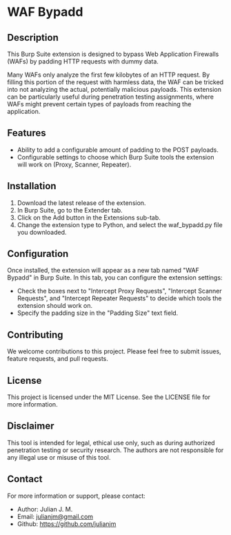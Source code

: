 # WAF Bypadd

## Description

This Burp Suite extension is designed to bypass Web Application Firewalls (WAFs) by padding HTTP requests with dummy data. 

Many WAFs only analyze the first few kilobytes of an HTTP request. By filling this portion of the request with harmless data, the WAF can be tricked into not analyzing the actual, potentially malicious payloads. This extension can be particularly useful during penetration testing assignments, where WAFs might prevent certain types of payloads from reaching the application.

## Features

- Ability to add a configurable amount of padding to the POST payloads.
- Configurable settings to choose which Burp Suite tools the extension will work on (Proxy, Scanner, Repeater).

## Installation

1. Download the latest release of the extension.
2. In Burp Suite, go to the Extender tab.
3. Click on the Add button in the Extensions sub-tab.
4. Change the extension type to Python, and select the waf_bypadd.py file you downloaded.

## Configuration

Once installed, the extension will appear as a new tab named "WAF Bypadd" in Burp Suite. In this tab, you can configure the extension settings:

- Check the boxes next to "Intercept Proxy Requests", "Intercept Scanner Requests", and "Intercept Repeater Requests" to decide which tools the extension should work on.
- Specify the padding size in the "Padding Size" text field.

## Contributing

We welcome contributions to this project. Please feel free to submit issues, feature requests, and pull requests.

## License

This project is licensed under the MIT License. See the LICENSE file for more information.

## Disclaimer

This tool is intended for legal, ethical use only, such as during authorized penetration testing or security research. The authors are not responsible for any illegal use or misuse of this tool.

## Contact

For more information or support, please contact:

- Author: Julian J. M.
- Email: julianjm@gmail.com
- Github: https://github.com/julianjm
